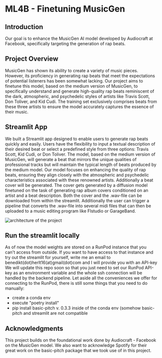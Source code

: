 # ML4B - Finetuning MusicGen

## Introduction

Our goal is to enhance the MusicGen AI model developed by Audiocraft at Facebook, specifically targeting the generation of rap beats. 

## Project Overview

MusicGen has shown its ability to create a variety of music pieces. However, its proficiency in generating rap beats that meet the expectations of potential listeners has been somewhat lacking. Our project aims to finetune this model, based on the medium version of MusicGen, to specifically understand and generate high-quality rap beats reminiscent of the dark, atmospheric, and psychedelic styles of artists like Travis Scott, Don Toliver, and Kid Cudi. The training set exclusively comprises beats from these three artists to ensure the model accurately captures the essence of their music.

## Streamlit App

We built a Streamlit app designed to enable users to generate rap beats quickly and easily. Users have the flexibility to input a textual description of their desired beat or select a predefined style from three options: Travis Scott, Kid Cudi, or Don Toliver. The model, based on the medium version of MusicGen, will generate a beat that mirrors the unique qualities of professional tracks but will maintain the typical length of beats produced by the medium model. Our model focuses on enhancing the quality of rap beats, ensuring they align closely with the atmospheric and psychedelic characteristics associated with these renowned artists. Additionally a beat cover will be generated. The cover gets generated by a diffusion model finetuned on the task of generating rap album covers conditioned on an artist and a beat description. Both the cover and the .wav-file can be downloaded from within the streamlit. Additionally the user can trigger a pipeline that converts the .wav-file into several midi files that can then be uploaded to a music editing program like Flstudio or GarageBand.

![architecture of the project](https://github.com/Benediktherlt/musicgen_finetune_rapbeats/assets/136809065/a6df472c-8b17-494e-8668-b6d8855ae7c2)

## Run the streamlit locally

As of now the model weights are stored on a RunPod instance that you can't access from outside. If you want to have access to that instance and try out the streamlit for yourself, write me an email to benedikt(dot)herlt16(at)gmail(dot)com and I will provide you with an API-key 
We will update this repo soon so that you just need to set our RunPod API-key as an environment variable and the whole ssh connection will be handled by the backend pipeline. 
Let aside all the conveniences we offer for connecting to the RunPod, there is still some things that you need to do manually: 
* create a conda env
* execute "poetry install"
* pip install basic-pitch v. 0.3.3 inside of the conda env (somehow basic-pitch and streamlit are not compatible


## Acknowledgments

This project builds on the foundational work done by Audiocraft - Facebook on the MusicGen model.
We also want to acknowledge Spotify for their great work on the basic-pitch package that we took use of in this project. 


